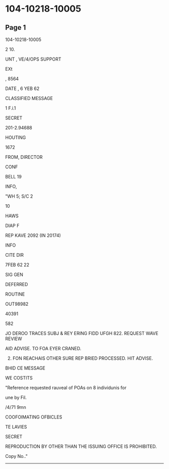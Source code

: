 # 104-10218-10005

## Page 1

104-10218-10005

2 10.

UNT , VE/4/OPS SUPPORT

EXt

, 8564

DATE , 6 YEB 62

CLASSIFIED MESSAGE

1 F.i.1

SECRET

201-2.94688

HOUTING

1672

FROM, DIRECTOR

CONF

BELL 19

INFO,

"WH 5; S/C 2

10

HAWS

DIAP F

REP KAVE 2092 (IN 20174)

INFO

CITE DIR

7FEB 62 22

SIG GEN

DEFERRED

ROUTINE

OUT98982

40391

582

JO DEROO TRACES SUBJ & REY ERING FIDD UFGH 822. REQUEST WAVE REVIEW

AID ADVISE. TO FOA EYER CRANED.

2. FON REACHAIS OTHER SURE REP BRIED PROCESSED. HIT ADVISE.

BHID CE MESSAGE

WE COSTITS

"Reference requested rauveal of POAs on 8 individunis for

une by Fil.

/4/71 9mn

COOFOIMATING OFBICLES

TE LAVIES

SECRET

REPRODUCTION BY OTHER THAN THE ISSUING OFFICE IS PROHIBITED.

Copy No.."

---

